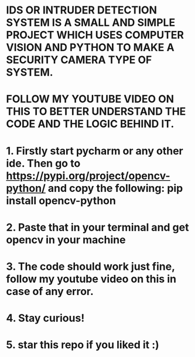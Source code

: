 # IDS OR INTRUDER DETECTION SYSTEM IS A SMALL AND SIMPLE PROJECT WHICH USES COMPUTER VISION AND PYTHON TO MAKE A SECURITY CAMERA TYPE OF SYSTEM.
# FOLLOW MY YOUTUBE VIDEO ON THIS TO BETTER UNDERSTAND THE CODE AND THE LOGIC BEHIND IT.
# 1. Firstly start pycharm or any other ide. Then go to https://pypi.org/project/opencv-python/ and copy the following: pip install opencv-python
# 2. Paste that in your terminal and get opencv in your machine
# 3. The code should work just fine, follow my youtube video on this in case of any error.
# 4. Stay curious!
# 5. star this repo if you liked it :)
